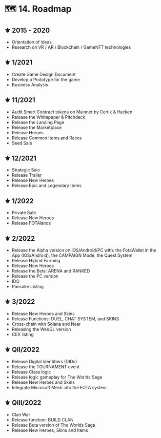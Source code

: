 # 🗺 14. Roadmap



## ⚜️ 2015 - 2020

* Orientation of Ideas
* Research on VR / AR / Blockchain / GameNFT technologies

## ⚜️ 1/2021

* Create Game Design Document
* Develop a Prototype for the game
* Business Analysis

## ⚜️ 11/2021

* Audit Smart Contract tokens on Mainnet by Certik & Hacken
* Release the Whitepaper & Pitchdeck
* Release the Landing Page
* Release the Marketplace
* Release Heroes
* Release Common Items and Races
* Seed Sale

## ⚜️ 12/2021

* Strategic Sale
* Release Trailer
* Release New Heroes
* Release Epic and Legendary Items

## ⚜️ 1/2022

* Private Sale
* Release New Heroes
* Release FOTAlands

## ⚜️ 2/2022

* Release the Alpha version on iOS/Android/PC with: the FotaWallet in the App (IOS/Android), the CAMPAIGN Mode, the Quest System
* Release Hybrid Farming
* Release New Heroes
* Release the Beta: ARENA and RANKED&#x20;
* Release the PC version
* IDO
* Pancake Listing

## ⚜️ 3/2022

* Release New Heroes and Skins
* Release Functions: DUEL, CHAT SYSTEM, and SKINS
* Cross-chain with Solana and Near
* Releasing the WebGL version
* CEX listing

## ⚜️ QII/2022

* Release Digital Identifiers (DIDs)
* Release the TOURNAMENT event
* Release Class logic
* Release logic gameplay for The Worlds Saga
* Release New Heroes and Skins
* Integrate Microsoft Mesh into the FOTA system

## ⚜️ QIII/2022

* Clan War
* Release function: BUILD CLAN
* Release Beta version of The Worlds Saga
* Release New Heroes, Skins and Items
